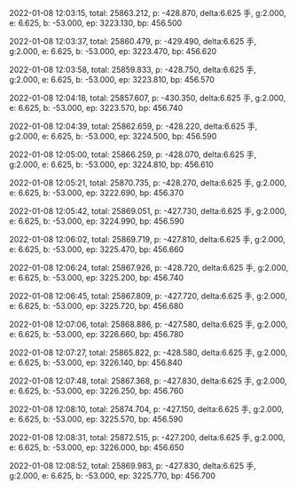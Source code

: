 2022-01-08 12:03:15, total: 25863.212, p: -428.870, delta:6.625 手, g:2.000, e: 6.625, b: -53.000, ep: 3223.130, bp: 456.500

2022-01-08 12:03:37, total: 25860.479, p: -429.490, delta:6.625 手, g:2.000, e: 6.625, b: -53.000, ep: 3223.470, bp: 456.620

2022-01-08 12:03:58, total: 25859.833, p: -428.750, delta:6.625 手, g:2.000, e: 6.625, b: -53.000, ep: 3223.810, bp: 456.570

2022-01-08 12:04:18, total: 25857.607, p: -430.350, delta:6.625 手, g:2.000, e: 6.625, b: -53.000, ep: 3223.570, bp: 456.740

2022-01-08 12:04:39, total: 25862.659, p: -428.220, delta:6.625 手, g:2.000, e: 6.625, b: -53.000, ep: 3224.500, bp: 456.590

2022-01-08 12:05:00, total: 25866.259, p: -428.070, delta:6.625 手, g:2.000, e: 6.625, b: -53.000, ep: 3224.810, bp: 456.610

2022-01-08 12:05:21, total: 25870.735, p: -428.270, delta:6.625 手, g:2.000, e: 6.625, b: -53.000, ep: 3222.690, bp: 456.370

2022-01-08 12:05:42, total: 25869.051, p: -427.730, delta:6.625 手, g:2.000, e: 6.625, b: -53.000, ep: 3224.990, bp: 456.590

2022-01-08 12:06:02, total: 25869.719, p: -427.810, delta:6.625 手, g:2.000, e: 6.625, b: -53.000, ep: 3225.470, bp: 456.660

2022-01-08 12:06:24, total: 25867.926, p: -428.720, delta:6.625 手, g:2.000, e: 6.625, b: -53.000, ep: 3225.200, bp: 456.740

2022-01-08 12:06:45, total: 25867.809, p: -427.720, delta:6.625 手, g:2.000, e: 6.625, b: -53.000, ep: 3225.720, bp: 456.680

2022-01-08 12:07:06, total: 25868.886, p: -427.580, delta:6.625 手, g:2.000, e: 6.625, b: -53.000, ep: 3226.660, bp: 456.780

2022-01-08 12:07:27, total: 25865.822, p: -428.580, delta:6.625 手, g:2.000, e: 6.625, b: -53.000, ep: 3226.140, bp: 456.840

2022-01-08 12:07:48, total: 25867.368, p: -427.830, delta:6.625 手, g:2.000, e: 6.625, b: -53.000, ep: 3226.250, bp: 456.760

2022-01-08 12:08:10, total: 25874.704, p: -427.150, delta:6.625 手, g:2.000, e: 6.625, b: -53.000, ep: 3225.570, bp: 456.590

2022-01-08 12:08:31, total: 25872.515, p: -427.200, delta:6.625 手, g:2.000, e: 6.625, b: -53.000, ep: 3226.000, bp: 456.650

2022-01-08 12:08:52, total: 25869.983, p: -427.830, delta:6.625 手, g:2.000, e: 6.625, b: -53.000, ep: 3225.770, bp: 456.700
